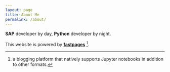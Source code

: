 ```yaml
---
layout: page
title: About Me
permalink: /about/
---
```


**SAP** developer by day, **Python** developer by night.

This website is powered by **[fastpages](https://github.com/fastai/fastpages)** [^1].



[^1]:a blogging platform that natively supports Jupyter notebooks in addition to other formats.
